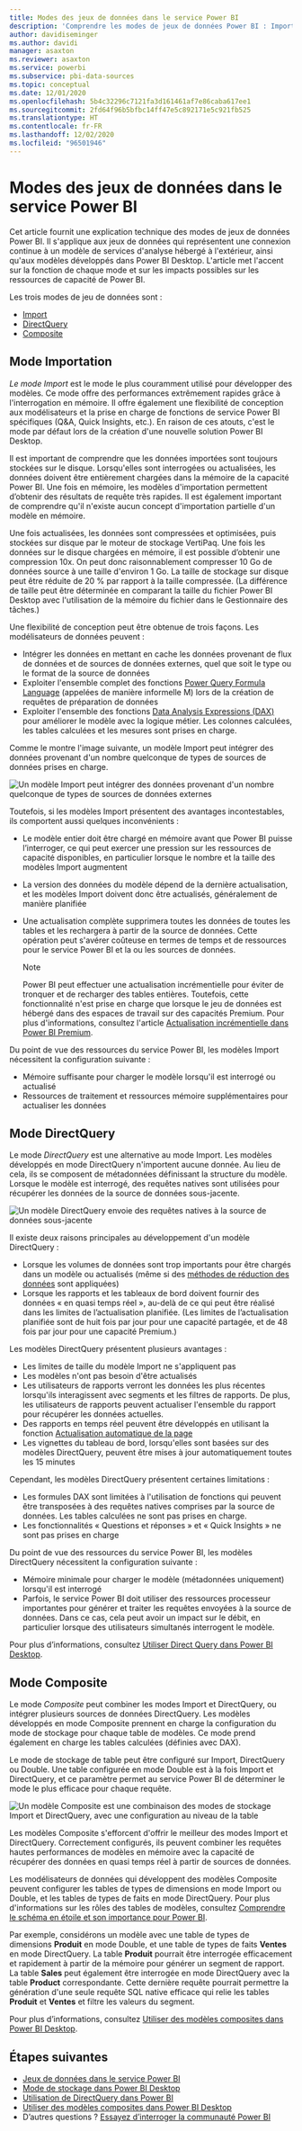 ```yaml
---
title: Modes des jeux de données dans le service Power BI
description: 'Comprendre les modes de jeux de données Power BI : Import, DirectQuery et Composite.'
author: davidiseminger
ms.author: davidi
manager: asaxton
ms.reviewer: asaxton
ms.service: powerbi
ms.subservice: pbi-data-sources
ms.topic: conceptual
ms.date: 12/01/2020
ms.openlocfilehash: 5b4c32296c7121fa3d161461af7e86caba617ee1
ms.sourcegitcommit: 2fd64f96b5bfbc14ff47e5c892171e5c921fb525
ms.translationtype: HT
ms.contentlocale: fr-FR
ms.lasthandoff: 12/02/2020
ms.locfileid: "96501946"
---
```

# <a name="dataset-modes-in-the-power-bi-service"></a>Modes des jeux de données dans le service Power BI

Cet article fournit une explication technique des modes de jeux de données Power BI. Il s'applique aux jeux de données qui représentent une connexion continue à un modèle de services d'analyse hébergé à l'extérieur, ainsi qu'aux modèles développés dans Power BI Desktop. L'article met l'accent sur la fonction de chaque mode et sur les impacts possibles sur les ressources de capacité de Power BI.

Les trois modes de jeu de données sont :

- [Import](#import-mode)
- [DirectQuery](#directquery-mode)
- [Composite](#composite-mode)

## <a name="import-mode"></a>Mode Importation

_Le mode Import_ est le mode le plus couramment utilisé pour développer des modèles. Ce mode offre des performances extrêmement rapides grâce à l'interrogation en mémoire. Il offre également une flexibilité de conception aux modélisateurs et la prise en charge de fonctions de service Power BI spécifiques (Q&A, Quick Insights, etc.). En raison de ces atouts, c'est le mode par défaut lors de la création d'une nouvelle solution Power BI Desktop.

Il est important de comprendre que les données importées sont toujours stockées sur le disque. Lorsqu'elles sont interrogées ou actualisées, les données doivent être entièrement chargées dans la mémoire de la capacité Power BI. Une fois en mémoire, les modèles d'importation permettent d’obtenir des résultats de requête très rapides. Il est également important de comprendre qu'il n'existe aucun concept d'importation partielle d'un modèle en mémoire.

Une fois actualisées, les données sont compressées et optimisées, puis stockées sur disque par le moteur de stockage VertiPaq. Une fois les données sur le disque chargées en mémoire, il est possible d’obtenir une compression 10x. On peut donc raisonnablement compresser 10 Go de données source à une taille d'environ 1 Go. La taille de stockage sur disque peut être réduite de 20 % par rapport à la taille compressée. (La différence de taille peut être déterminée en comparant la taille du fichier Power BI Desktop avec l'utilisation de la mémoire du fichier dans le Gestionnaire des tâches.)

Une flexibilité de conception peut être obtenue de trois façons. Les modélisateurs de données peuvent :

- Intégrer les données en mettant en cache les données provenant de flux de données et de sources de données externes, quel que soit le type ou le format de la source de données
- Exploiter l'ensemble complet des fonctions [Power Query Formula Language](/powerquery-m/) (appelées de manière informelle M) lors de la création de requêtes de préparation de données
- Exploiter l'ensemble des fonctions [Data Analysis Expressions (DAX)](/dax/) pour améliorer le modèle avec la logique métier. Les colonnes calculées, les tables calculées et les mesures sont prises en charge.

Comme le montre l'image suivante, un modèle Import peut intégrer des données provenant d'un nombre quelconque de types de sources de données prises en charge.

![Un modèle Import peut intégrer des données provenant d'un nombre quelconque de types de sources de données externes](media/service-dataset-modes-understand/import-model.png)

Toutefois, si les modèles Import présentent des avantages incontestables, ils comportent aussi quelques inconvénients :

- Le modèle entier doit être chargé en mémoire avant que Power BI puisse l’interroger, ce qui peut exercer une pression sur les ressources de capacité disponibles, en particulier lorsque le nombre et la taille des modèles Import augmentent
- La version des données du modèle dépend de la dernière actualisation, et les modèles Import doivent donc être actualisés, généralement de manière planifiée
- Une actualisation complète supprimera toutes les données de toutes les tables et les rechargera à partir de la source de données. Cette opération peut s'avérer coûteuse en termes de temps et de ressources pour le service Power BI et la ou les sources de données.

    > [!NOTE]
    > Power BI peut effectuer une actualisation incrémentielle pour éviter de tronquer et de recharger des tables entières. Toutefois, cette fonctionnalité n'est prise en charge que lorsque le jeu de données est hébergé dans des espaces de travail sur des capacités Premium. Pour plus d'informations, consultez l'article [Actualisation incrémentielle dans Power BI Premium](../admin/service-premium-incremental-refresh.md).

Du point de vue des ressources du service Power BI, les modèles Import nécessitent la configuration suivante :

- Mémoire suffisante pour charger le modèle lorsqu'il est interrogé ou actualisé
- Ressources de traitement et ressources mémoire supplémentaires pour actualiser les données

## <a name="directquery-mode"></a>Mode DirectQuery

Le mode _DirectQuery_ est une alternative au mode Import. Les modèles développés en mode DirectQuery n'importent aucune donnée. Au lieu de cela, ils se composent de métadonnées définissant la structure du modèle. Lorsque le modèle est interrogé, des requêtes natives sont utilisées pour récupérer les données de la source de données sous-jacente.

![Un modèle DirectQuery envoie des requêtes natives à la source de données sous-jacente](media/service-dataset-modes-understand/direct-query-model.png)

Il existe deux raisons principales au développement d'un modèle DirectQuery :

- Lorsque les volumes de données sont trop importants pour être chargés dans un modèle ou actualisés (même si des [méthodes de réduction des données](../guidance/import-modeling-data-reduction.md) sont appliquées)
- Lorsque les rapports et les tableaux de bord doivent fournir des données « en quasi temps réel », au-delà de ce qui peut être réalisé dans les limites de l’actualisation planifiée. (Les limites de l’actualisation planifiée sont de huit fois par jour pour une capacité partagée, et de 48 fois par jour pour une capacité Premium.)

Les modèles DirectQuery présentent plusieurs avantages :

- Les limites de taille du modèle Import ne s'appliquent pas
- Les modèles n'ont pas besoin d'être actualisés
- Les utilisateurs de rapports verront les données les plus récentes lorsqu'ils interagissent avec segments et les filtres de rapports. De plus, les utilisateurs de rapports peuvent actualiser l'ensemble du rapport pour récupérer les données actuelles.
- Des rapports en temps réel peuvent être développés en utilisant la fonction [Actualisation automatique de la page](../create-reports/desktop-automatic-page-refresh.md)
- Les vignettes du tableau de bord, lorsqu'elles sont basées sur des modèles DirectQuery, peuvent être mises à jour automatiquement toutes les 15 minutes

Cependant, les modèles DirectQuery présentent certaines limitations :

- Les formules DAX sont limitées à l'utilisation de fonctions qui peuvent être transposées à des requêtes natives comprises par la source de données. Les tables calculées ne sont pas prises en charge.
- Les fonctionnalités « Questions et réponses » et « Quick Insights » ne sont pas prises en charge

Du point de vue des ressources du service Power BI, les modèles DirectQuery nécessitent la configuration suivante :

- Mémoire minimale pour charger le modèle (métadonnées uniquement) lorsqu'il est interrogé
- Parfois, le service Power BI doit utiliser des ressources processeur importantes pour générer et traiter les requêtes envoyées à la source de données. Dans ce cas, cela peut avoir un impact sur le débit, en particulier lorsque des utilisateurs simultanés interrogent le modèle.

Pour plus d’informations, consultez [Utiliser Direct Query dans Power BI Desktop](desktop-use-directquery.md).

## <a name="composite-mode"></a>Mode Composite

Le mode _Composite_ peut combiner les modes Import et DirectQuery, ou intégrer plusieurs sources de données DirectQuery. Les modèles développés en mode Composite prennent en charge la configuration du mode de stockage pour chaque table de modèles. Ce mode prend également en charge les tables calculées (définies avec DAX).

Le mode de stockage de table peut être configuré sur Import, DirectQuery ou Double. Une table configurée en mode Double est à la fois Import et DirectQuery, et ce paramètre permet au service Power BI de déterminer le mode le plus efficace pour chaque requête.

![Un modèle Composite est une combinaison des modes de stockage Import et DirectQuery, avec une configuration au niveau de la table](media/service-dataset-modes-understand/composite-model.png)

Les modèles Composite s'efforcent d'offrir le meilleur des modes Import et DirectQuery. Correctement configurés, ils peuvent combiner les requêtes hautes performances de modèles en mémoire avec la capacité de récupérer des données en quasi temps réel à partir de sources de données.

Les modélisateurs de données qui développent des modèles Composite peuvent configurer les tables de types de dimensions en mode Import ou Double, et les tables de types de faits en mode DirectQuery. Pour plus d'informations sur les rôles des tables de modèles, consultez [Comprendre le schéma en étoile et son importance pour Power BI](../guidance/star-schema.md).

Par exemple, considérons un modèle avec une table de types de dimensions **Produit** en mode Double, et une table de types de faits **Ventes** en mode DirectQuery. La table **Produit** pourrait être interrogée efficacement et rapidement à partir de la mémoire pour générer un segment de rapport. La table **Sales** peut également être interrogée en mode DirectQuery avec la table **Product** correspondante. Cette dernière requête pourrait permettre la génération d'une seule requête SQL native efficace qui relie les tables **Produit** et **Ventes** et filtre les valeurs du segment.

Pour plus d’informations, consultez [Utiliser des modèles composites dans Power BI Desktop](../transform-model/desktop-composite-models.md).

## <a name="next-steps"></a>Étapes suivantes

- [Jeux de données dans le service Power BI](service-dataset-modes-understand.md)
- [Mode de stockage dans Power BI Desktop](../transform-model/desktop-storage-mode.md)
- [Utilisation de DirectQuery dans Power BI](desktop-directquery-about.md)
- [Utiliser des modèles composites dans Power BI Desktop](../transform-model/desktop-composite-models.md)
- D’autres questions ? [Essayez d’interroger la communauté Power BI](https://community.powerbi.com/)
